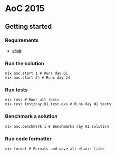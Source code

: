 # AoC 2015

## Getting started

### Requirements

- [elixir](https://elixir-lang.org/install.html)

### Run the solution

```shell
mix aoc.start 1 # Runs day 01
mix aoc.start 24 # Runs day 24
```

### Run tests

```shell
mix test # Runs all tests
mix test test/day_01_test.exs # Runs day 01 tests
```

### Benchmark a solution

```shell
mix aoc.benchmark 1 # Benchmarks day 01 solution
```

### Run code formatter

```shell
mix format # Formats and save all elixir files
```
